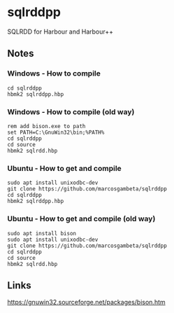 # sqlrddpp
SQLRDD for Harbour and Harbour++

## Notes

### Windows - How to compile
```Batch
cd sqlrddpp
hbmk2 sqlrddpp.hbp
```

### Windows - How to compile (old way)
```Batch
rem add bison.exe to path
set PATH=C:\GnuWin32\bin;%PATH%
cd sqlrddpp
cd source
hbmk2 sqlrdd.hbp
```

### Ubuntu - How to get and compile
```Batch
sudo apt install unixodbc-dev
git clone https://github.com/marcosgambeta/sqlrddpp
cd sqlrddpp
hbmk2 sqlrddpp.hbp
```

### Ubuntu - How to get and compile (old way)
```Batch
sudo apt install bison
sudo apt install unixodbc-dev
git clone https://github.com/marcosgambeta/sqlrddpp
cd sqlrddpp
cd source
hbmk2 sqlrdd.hbp
```

## Links

https://gnuwin32.sourceforge.net/packages/bison.htm  
